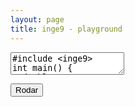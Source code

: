 ```yaml
---
layout: page
title: inge9 - playground
---
```


<!-- 
TODO:

* parar código
 -->

<link rel="stylesheet" href="https://cdnjs.cloudflare.com/ajax/libs/codemirror/5.58.2/codemirror.min.css">
<script src="https://cdnjs.cloudflare.com/ajax/libs/codemirror/5.58.2/codemirror.min.js"></script>
<script src="https://cdnjs.cloudflare.com/ajax/libs/codemirror/5.58.2/addon/edit/matchbrackets.min.js"></script>
<script src="https://cdnjs.cloudflare.com/ajax/libs/codemirror/5.58.2/mode/clike/clike.min.js"></script>

<textarea id="editor">
#include &lt;inge9&gt;
int main() {
  double x = -50, y = 50;
  for (;;) {
    clear("black");
    drawText("Hello", x, y, 22, "white");
    x += 4;
    if (x > canvasWidth()) x = -50;
    delay(20);
  }
  return 0;
}</textarea>

<script>
  editor = CodeMirror.fromTextArea(document.getElementById("editor"), {
    lineNumbers: true,
    matchBrackets: true,
    mode: "text/x-c++src",
    extraKeys: {
      "Ctrl-Space": "autocomplete",
      "Ctrl-Enter": function () { runCode(); },
      "Cmd-Enter": function () { runCode(); }
    }
  });
</script>

<button id="run">Rodar</button>
<canvas id="gamecanvas" width="640" height="360" style="background: black;"></canvas>
<p/>

<script src="assets/JSCPP.es5.min.js"></script>
<script type="text/javascript">
  async function run(code, count, config) {
    config = config || {};
    if (!('stdio' in config)) {
      config.stdio = {
        write: function(s) {
          console.log(s);
        }
      }
    }
    config.debug = true;
    let mydebugger = JSCPP.run(code, '', config);
    let finished = false;
    window["forceQuit" + count] = false;
    console.log("begin");
    do {
      window.debuggerPromise = undefined;
      finished = mydebugger.next();
      if (window.debuggerPromise) {
        await window.debuggerPromise;
      }
      
    } while (!finished && !window["forceQuit" + count]);
    console.log("end");
    delete window["forceQuit" + count];
  }
</script>

<script type="text/javascript">  
counter = 0;

var canvas = document.getElementById("gamecanvas");
var context = canvas.getContext('2d');

function runCode() {
    // stop previous running code
    window["forceQuit" + counter] = true;
    // run code
    counter++;
    context.clearRect(0, 0, canvas.width, canvas.height);
    run(editor.getValue(), counter);
}
document.getElementById("run").addEventListener("click", runCode);
</script>